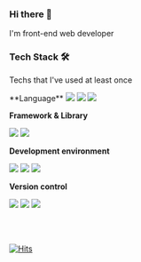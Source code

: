 <h3>Hi there 👋</h3>

I'm front-end web developer

<h3>Tech Stack 🛠</h3>

Techs that I've used at least once

<p>
  **Language**

  <img src="https://img.shields.io/badge/HTML-E34F26?style=flat-square&logo=html5&logoColor=white" /> 
  <img src="https://img.shields.io/badge/CSS-1572B6?style=flat-square&logo=css3&logoColor=white" /> 
  <img src="https://img.shields.io/badge/JavaScript-323330?style=flat-square&logo=javascript&logoColor=F7DF1E" /> 
</p>

**Framework & Library**
<p>
  <img src="https://img.shields.io/badge/jQuery-0769AD?style=flat-square&logo=jquery&logoColor=white" /> 
  <img src="https://img.shields.io/badge/Vue-35495E?style=flat-square&logo=vuedotjs&logoColor=4FC08D" /> 
<p/>


**Development environment**
<p>
  <img src="https://img.shields.io/badge/Node.js-339933?style=flat-square&logo=nodedotjs&logoColor=white" /> 
  <img src="https://img.shields.io/badge/npm-CB3837?style=flat-square&logo=npm&logoColor=white" /> 
  <img src="https://img.shields.io/badge/Yarn-2C8EBB?style=flat-square&logo=yarn&logoColor=white" /> 
  
<p/>

**Version control**
<p>
  <img src="https://img.shields.io/badge/Git-F05032?style=flat-square&logo=git&logoColor=white" />
  <img src="https://img.shields.io/badge/GitHub-100000?style=flat-square&logo=github&logoColor=white" />
  <img src="https://img.shields.io/badge/Bitbucket-330F63?style=flat-square&logo=bitbucket&logoColor=white" />
</p>

<br />
<br />


[![Hits](https://hits.seeyoufarm.com/api/count/incr/badge.svg?url=https%3A%2F%2Fgithub.com%2FJaehyeokk)](https://hits.seeyoufarm.com)
